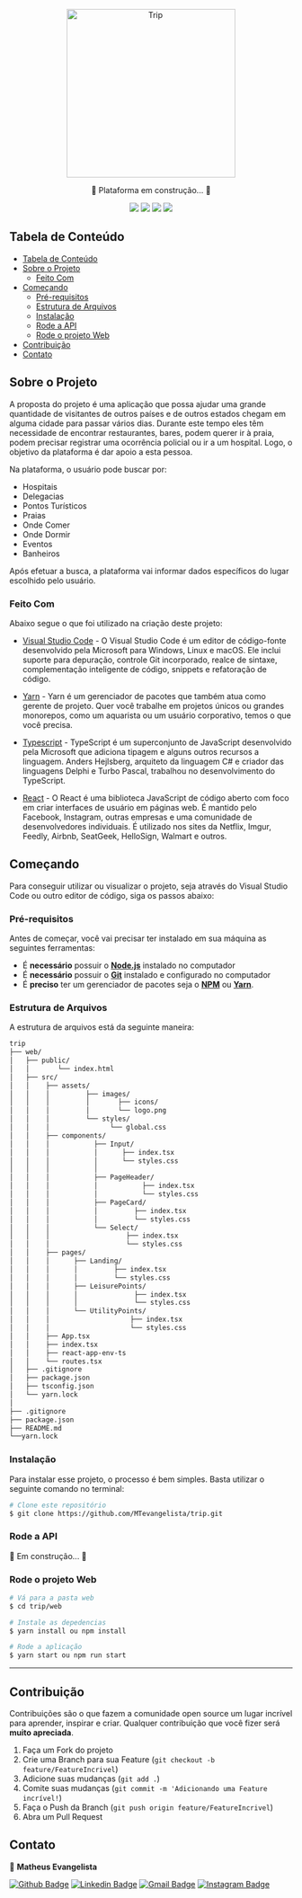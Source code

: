 <p align="center">
   <img width="300px" src="https://fontmeme.com/permalink/200818/b61daadb2051ac4d6ccf7ac09ed34c8b.png" alt="Trip" />
</p>

<p align="center">
   🚧 Plataforma em construção... 🚧
</p>

<p align="center">
  <img src="https://img.shields.io/badge/VSCode-v1.43.2-blue" />
  <img src="https://img.shields.io/badge/Yarn-v1.22.4-lightblue" />
  <img src="https://img.shields.io/badge/Typescript-v3.7.2-blue" />  
  <img src="https://img.shields.io/badge/React-v16.13.1-lightblue" />
</p>

## Tabela de Conteúdo

- [Tabela de Conteúdo](#tabela-de-conte%C3%BAdo)
- [Sobre o Projeto](#sobre-o-projeto)
  - [Feito Com](#feito-com)
- [Começando](#come%C3%A7ando)
  - [Pré-requisitos](#pr%C3%A9-requisitos)
  - [Estrutura de Arquivos](#estrutura-de-arquivos)
  - [Instalação](#instala%C3%A7%C3%A3o)
  - [Rode a API](#rode-a-api)
  - [Rode o projeto Web](#rode-o-projeto-web)
- [Contribuição](#contribui%C3%A7%C3%A3o)
- [Contato](#contato)

## Sobre o Projeto

A proposta do projeto é uma aplicação que possa ajudar uma grande quantidade de visitantes de outros países e de outros estados chegam em alguma cidade para passar vários dias. Durante este tempo eles têm necessidade de encontrar restaurantes, bares, podem querer ir à praia, podem precisar registrar uma ocorrência policial ou ir a um hospital. Logo, o objetivo da plataforma é dar apoio a esta pessoa.

Na plataforma, o usuário pode buscar por:
- Hospitais
- Delegacias
- Pontos Turísticos
- Praias
- Onde Comer
- Onde Dormir
- Eventos
- Banheiros

Após efetuar a busca, a plataforma vai informar dados específicos do lugar escolhido pelo usuário.

### Feito Com

Abaixo segue o que foi utilizado na criação deste projeto:

- [Visual Studio Code](https://code.visualstudio.com/) - O Visual Studio Code é um editor de código-fonte desenvolvido pela Microsoft para Windows, Linux e macOS. Ele inclui suporte para depuração, controle Git incorporado, realce de sintaxe, complementação inteligente de código, snippets e refatoração de código.

- [Yarn](https://yarnpkg.com/) - Yarn é um gerenciador de pacotes que também atua como gerente de projeto. Quer você trabalhe em projetos únicos ou grandes monorepos, como um aquarista ou um usuário corporativo, temos o que você precisa.

- [Typescript](https://www.typescriptlang.org/) - TypeScript é um superconjunto de JavaScript desenvolvido pela Microsoft que adiciona tipagem e alguns outros recursos a linguagem. Anders Hejlsberg, arquiteto da linguagem C# e criador das linguagens Delphi e Turbo Pascal, trabalhou no desenvolvimento do TypeScript.

- [React](https://pt-br.reactjs.org/) - O React é uma biblioteca JavaScript de código aberto com foco em criar interfaces de usuário em páginas web. É mantido pelo Facebook, Instagram, outras empresas e uma comunidade de desenvolvedores individuais. É utilizado nos sites da Netflix, Imgur, Feedly, Airbnb, SeatGeek, HelloSign, Walmart e outros.

## Começando

Para conseguir utilizar ou visualizar o projeto, seja através do Visual Studio Code ou outro editor de código, siga os passos abaixo:

### Pré-requisitos

Antes de começar, você vai precisar ter instalado em sua máquina as seguintes ferramentas:
- É **necessário** possuir o **[Node.js](https://nodejs.org/en/)** instalado no computador
- É **necessário** possuir o **[Git](https://git-scm.com/)** instalado e configurado no computador
- É **preciso** ter um gerenciador de pacotes seja o **[NPM](https://www.npmjs.com/)** ou **[Yarn](https://yarnpkg.com/)**.

### Estrutura de Arquivos

A estrutura de arquivos está da seguinte maneira:

```bash
trip
├── web/  
│   ├── public/
│   │       └── index.html
│   ├── src/
│   │    ├── assets/
│   │    │         ├── images/
│   │    │         │       ├── icons/
│   │    │         │       └── logo.png
│   │    │         └── styles/
│   │    │               └── global.css
│   │    ├── components/
│   │    │           ├── Input/
│   │    │           │      ├── index.tsx
│   │    │           │      └── styles.css
│   │    │           │       
│   │    │           ├── PageHeader/
│   │    │           │           ├── index.tsx
│   │    │           │           └── styles.css      
│   │    │           ├── PageCard/
│   │    │           │         ├── index.tsx
│   │    │           │         └── styles.css      
│   │    │           └── Select/
│   │    │                   ├── index.tsx
│   │    │                   └── styles.css      
│   │    ├── pages/
│   │    │      ├── Landing/
│   │    │      │         ├── index.tsx
│   │    │      │         └── styles.css
│   │    │      ├── LeisurePoints/
│   │    │      │              ├── index.tsx
│   │    │      │              └── styles.css
│   │    │      └── UtilityPoints/
│   │    │                    ├── index.tsx
│   │    │                    └── styles.css
│   │    ├── App.tsx
│   │    ├── index.tsx
│   │    ├── react-app-env-ts
│   │    └── routes.tsx
│   ├── .gitignore
│   ├── package.json
│   ├── tsconfig.json
│   └── yarn.lock
│ 
├── .gitignore
├── package.json
├── README.md
└──yarn.lock
```

### Instalação

Para instalar esse projeto, o processo é bem simples. Basta utilizar o seguinte comando no terminal:

```bash
# Clone este repositório
$ git clone https://github.com/MTevangelista/trip.git
```

### Rode a API

🚧 Em construção... 🚧

### Rode o projeto Web

```bash
# Vá para a pasta web
$ cd trip/web

# Instale as depedencias
$ yarn install ou npm install

# Rode a aplicação
$ yarn start ou npm run start
```

---

## Contribuição

Contribuições são o que fazem a comunidade open source um lugar incrível para aprender, inspirar e criar. Qualquer contribuição que você fizer será **muito apreciada**.

1. Faça um Fork do projeto
2. Crie uma Branch para sua Feature (`git checkout -b feature/FeatureIncrivel`)
3. Adicione suas mudanças (`git add .`)
4. Comite suas mudanças (`git commit -m 'Adicionando uma Feature incrível!`)
5. Faça o Push da Branch (`git push origin feature/FeatureIncrivel`)
6. Abra um Pull Request

## Contato

👤  **Matheus Evangelista**

[![Github Badge](https://img.shields.io/badge/-Github-000?style=round-square&logo=Github&logoColor=white&link=https://github.com/MTevangelista)](https://github.com/MTevangelista)
[![Linkedin Badge](https://img.shields.io/badge/-LinkedIn-blue?style=round-square&logo=Linkedin&logoColor=white&link=https://www.linkedin.com/in/matheus01/)](https://www.linkedin.com/in/matheus01/)
[![Gmail Badge](https://img.shields.io/badge/-Gmail-c14438?style=round-square&logo=Gmail&logoColor=white&link=mailto:matheusevangelistadev@gmail.com)](mailto:matheusevangelistadev@gmail.com)
[![Instagram Badge](https://img.shields.io/badge/-Instagram-ba164a?style=round-square&logo=Instagram&logoColor=white&link=https://www.instagram.com/_matheusrj/?hl=pt-br)](https://www.instagram.com/_matheusrj/?hl=pt-br)
